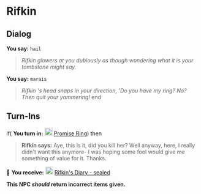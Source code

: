 # Rifkin
## Dialog

**You say:** `hail`



>*Rifkin glowers at you dubiously as though wondering what it is your tombstone might say.*

**You say:** `marais`



>*Rifkin 's head snaps in your direction, 'Do you have my ring?  No?  Then quit your yammering!*
end

## Turn-Ins





if( **You turn in:** <img style="background:url(/static/icons/blank_slot.gif);width:20px;height:20px;" src="/static/icons/item_1064.png" alt="" /> <a
                                href="/item/29849" data-url="29849" class="tooltip-link link">Promise Ring</a>) then 


>**Rifkin says:** Aye, this is it, did you kill her? Well anyway, here, I really didn't want this anymore- I was hoping some fool would give me something of value for it. Thanks.


 &#127873; **You receive:**  <img style="background:url(/static/icons/blank_slot.gif);width:20px;height:20px;" src="/static/icons/item_789.png" alt="" /> <a
                                href="/item/29850" data-url="29850" class="tooltip-link link">Rifkin's Diary - sealed</a> 

 

**This NPC *should* return incorrect items given.**
